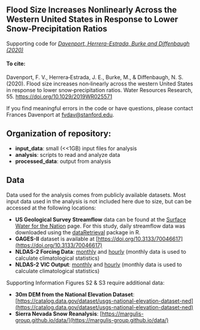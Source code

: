 ## Flood Size Increases Nonlinearly Across the Western United States in Response to Lower Snow‐Precipitation Ratios

Supporting code for [_Davenport, Herrera-Estrada, Burke and Diffenbaugh (2020)_ ](https://doi.org/10.1029/2019WR025571)

#### To cite: 

Davenport, F. V.,  Herrera‐Estrada, J. E.,  Burke, M., &  Diffenbaugh, N. S. (2020).  Flood size increases non‐linearly across the western United States in response to lower snow‐precipitation ratios. Water Resources Research,  55. https://doi.org/10.1029/2019WR025571

If you find meaningful errors in the code or have questions, please contact Frances Davenport at fvdav@stanford.edu.

## Organization of repository: 

* **input_data**: small (<<1GB) input files for analysis 
* **analysis**: scripts to read and analyze data 
* **processed_data**: output from analysis 

## Data

Data used for the analysis comes from publicly available datasets. Most input data used in the analysis is not included here due to size, but can be accessed at the following locations: 

* **US Geological Survey Streamflow** data can be found at the [Surface Water for the Nation](https://waterdata.usgs.gov/nwis/sw) page. For this study, daily streamflow data was downloaded using the [dataRetrieval](https://cran.r-project.org/web/packages/dataRetrieval/vignettes/dataRetrieval.html) package in R.  
* **GAGES-II** dataset is available at [https://doi.org/10.3133/70046617](https://doi.org/10.3133/70046617)
* **NLDAS-2 Forcing Data**: [monthly](https://disc.gsfc.nasa.gov/datasets/NLDAS_FORA0125_M_002/summary?keywords=NLDAS) and [hourly](https://doi.org/10.5067/6J5LHHOHZHN4) (monthly data is used to calculate climatological statistics)
* **NLDAS-2 VIC Output**: [monthly](https://disc.gsfc.nasa.gov/datasets/NLDAS_VIC0125_M_002/summary?keywords=NLDAS) and [hourly](https://doi.org/10.5067/6J5LHHOHZHN4) (monthly data is used to calculate climatological statistics)

Supporting Information Figures S2 & S3 require additional data: 
* **30m DEM from the National Elevation Dataset**: [https://catalog.data.gov/dataset/usgs-national-elevation-dataset-ned](https://catalog.data.gov/dataset/usgs-national-elevation-dataset-ned)
* **Sierra Nevada Snow Reanalysis**: [https://margulis-group.github.io/data/](https://margulis-group.github.io/data/)
